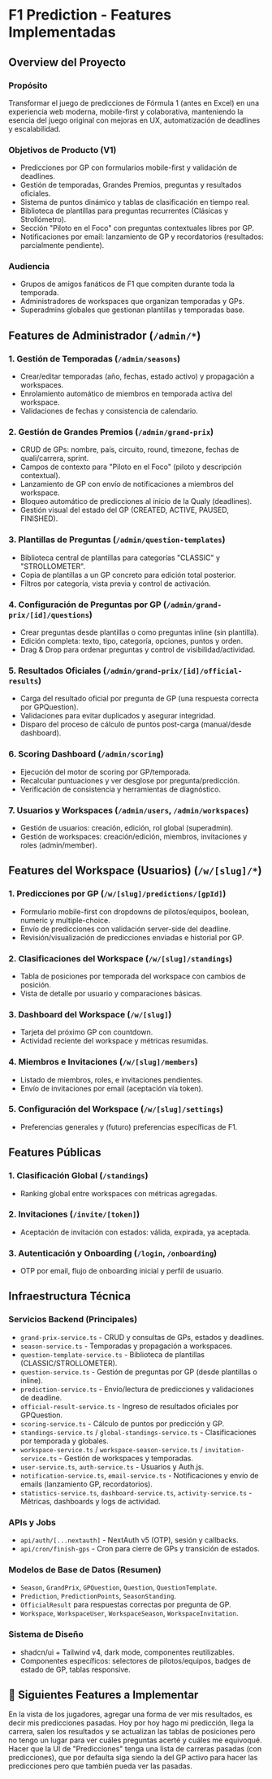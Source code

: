 # F1 Prediction - Features Implementadas

## Overview del Proyecto

### Propósito
Transformar el juego de predicciones de Fórmula 1 (antes en Excel) en una experiencia web moderna, mobile-first y colaborativa, manteniendo la esencia del juego original con mejoras en UX, automatización de deadlines y escalabilidad.

### Objetivos de Producto (V1)
- Predicciones por GP con formularios mobile-first y validación de deadlines.
- Gestión de temporadas, Grandes Premios, preguntas y resultados oficiales.
- Sistema de puntos dinámico y tablas de clasificación en tiempo real.
- Biblioteca de plantillas para preguntas recurrentes (Clásicas y Strollómetro).
- Sección "Piloto en el Foco" con preguntas contextuales libres por GP.
- Notificaciones por email: lanzamiento de GP y recordatorios (resultados: parcialmente pendiente).

### Audiencia
- Grupos de amigos fanáticos de F1 que compiten durante toda la temporada.
- Administradores de workspaces que organizan temporadas y GPs.
- Superadmins globales que gestionan plantillas y temporadas base.

## Features de Administrador (`/admin/*`)

### 1. Gestión de Temporadas (`/admin/seasons`)
- Crear/editar temporadas (año, fechas, estado activo) y propagación a workspaces.
- Enrolamiento automático de miembros en temporada activa del workspace.
- Validaciones de fechas y consistencia de calendario.

### 2. Gestión de Grandes Premios (`/admin/grand-prix`)
- CRUD de GPs: nombre, país, circuito, round, timezone, fechas de quali/carrera, sprint.
- Campos de contexto para "Piloto en el Foco" (piloto y descripción contextual).
- Lanzamiento de GP con envío de notificaciones a miembros del workspace.
- Bloqueo automático de predicciones al inicio de la Qualy (deadlines).
- Gestión visual del estado del GP (CREATED, ACTIVE, PAUSED, FINISHED).

### 3. Plantillas de Preguntas (`/admin/question-templates`)
- Biblioteca central de plantillas para categorías "CLASSIC" y "STROLLOMETER".
- Copia de plantillas a un GP concreto para edición total posterior.
- Filtros por categoría, vista previa y control de activación.

### 4. Configuración de Preguntas por GP (`/admin/grand-prix/[id]/questions`)
- Crear preguntas desde plantillas o como preguntas inline (sin plantilla).
- Edición completa: texto, tipo, categoría, opciones, puntos y orden.
- Drag & Drop para ordenar preguntas y control de visibilidad/actividad.

### 5. Resultados Oficiales (`/admin/grand-prix/[id]/official-results`)
- Carga del resultado oficial por pregunta de GP (una respuesta correcta por GPQuestion).
- Validaciones para evitar duplicados y asegurar integridad.
- Disparo del proceso de cálculo de puntos post-carga (manual/desde dashboard).

### 6. Scoring Dashboard (`/admin/scoring`)
- Ejecución del motor de scoring por GP/temporada.
- Recalcular puntuaciones y ver desglose por pregunta/predicción.
- Verificación de consistencia y herramientas de diagnóstico.

### 7. Usuarios y Workspaces (`/admin/users`, `/admin/workspaces`)
- Gestión de usuarios: creación, edición, rol global (superadmin).
- Gestión de workspaces: creación/edición, miembros, invitaciones y roles (admin/member).

## Features del Workspace (Usuarios) (`/w/[slug]/*`)

### 1. Predicciones por GP (`/w/[slug]/predictions/[gpId]`)
- Formulario mobile-first con dropdowns de pilotos/equipos, boolean, numeric y multiple-choice.
- Envío de predicciones con validación server-side del deadline.
- Revisión/visualización de predicciones enviadas e historial por GP.

### 2. Clasificaciones del Workspace (`/w/[slug]/standings`)
- Tabla de posiciones por temporada del workspace con cambios de posición.
- Vista de detalle por usuario y comparaciones básicas.

### 3. Dashboard del Workspace (`/w/[slug]`)
- Tarjeta del próximo GP con countdown.
- Actividad reciente del workspace y métricas resumidas.

### 4. Miembros e Invitaciones (`/w/[slug]/members`)
- Listado de miembros, roles, e invitaciones pendientes.
- Envío de invitaciones por email (aceptación vía token).

### 5. Configuración del Workspace (`/w/[slug]/settings`)
- Preferencias generales y (futuro) preferencias específicas de F1.

## Features Públicas

### 1. Clasificación Global (`/standings`)
- Ranking global entre workspaces con métricas agregadas.

### 2. Invitaciones (`/invite/[token]`)
- Aceptación de invitación con estados: válida, expirada, ya aceptada.

### 3. Autenticación y Onboarding (`/login`, `/onboarding`)
- OTP por email, flujo de onboarding inicial y perfil de usuario.

## Infraestructura Técnica

### Servicios Backend (Principales)
- `grand-prix-service.ts` - CRUD y consultas de GPs, estados y deadlines.
- `season-service.ts` - Temporadas y propagación a workspaces.
- `question-template-service.ts` - Biblioteca de plantillas (CLASSIC/STROLLOMETER).
- `question-service.ts` - Gestión de preguntas por GP (desde plantillas o inline).
- `prediction-service.ts` - Envío/lectura de predicciones y validaciones de deadline.
- `official-result-service.ts` - Ingreso de resultados oficiales por GPQuestion.
- `scoring-service.ts` - Cálculo de puntos por predicción y GP.
- `standings-service.ts` / `global-standings-service.ts` - Clasificaciones por temporada y globales.
- `workspace-service.ts` / `workspace-season-service.ts` / `invitation-service.ts` - Gestión de workspaces y temporadas.
- `user-service.ts`, `auth-service.ts` - Usuarios y Auth.js.
- `notification-service.ts`, `email-service.ts` - Notificaciones y envío de emails (lanzamiento GP, recordatorios).
- `statistics-service.ts`, `dashboard-service.ts`, `activity-service.ts` - Métricas, dashboards y logs de actividad.

### APIs y Jobs
- `api/auth/[...nextauth]` - NextAuth v5 (OTP), sesión y callbacks.
- `api/cron/finish-gps` - Cron para cierre de GPs y transición de estados.

### Modelos de Base de Datos (Resumen)
- `Season`, `GrandPrix`, `GPQuestion`, `Question`, `QuestionTemplate`.
- `Prediction`, `PredictionPoints`, `SeasonStanding`.
- `OfficialResult` para respuestas correctas por pregunta de GP.
- `Workspace`, `WorkspaceUser`, `WorkspaceSeason`, `WorkspaceInvitation`.

### Sistema de Diseño
- shadcn/ui + Tailwind v4, dark mode, componentes reutilizables.
- Componentes específicos: selectores de pilotos/equipos, badges de estado de GP, tablas responsive.

## 🚀 Siguientes Features a Implementar

<!-- Esta sección será actualizada dinámicamente como parte del proceso de desarrollo con agentes 
Template (no borrar):
<FEATURE number="1" status="PENDING" prp-file-path="">
...
</FEATURE>
-->

<FEATURE number="1" status="COMPLETED" prp-file-path="/docs/PRPs/prediction-history-prp.md">
En la vista de los jugadores, agregar una forma de ver mis resultados, es decir mis predicciones pasadas.
Hoy por hoy hago mi predicción, llega la carrera, salen los resultados y se actualizan las tablas de posiciones pero no tengo un lugar para ver cuáles preguntas acerté y cuáles me equivoqué.
Hacer que la UI de "Predicciones" tenga una lista de carreras pasadas (con predicciones), que por defaulta siga siendo la del GP activo para hacer las predicciones pero que también pueda ver las pasadas.
</FEATURE>

